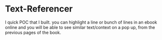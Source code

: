 # Text-Referencer
I quick POC that I built. you can highlight a line or bunch of lines in an ebook online and you will be able to see similar text/context on a pop up, from the previous pages of the book.

